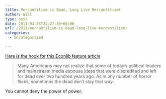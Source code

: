 ```yaml
---
title: Mercantilism is Dead, Long Live Mercantilism!
author: Will
type: post
date: 2011-04-05T22:27:35+00:00
url: /2011/mercantilism-is-dead-long-live-mercantilism/
categories:
  - Uncategorized

---
```

[Here is the hook for this Econlib feature article][1] 

> Many Americans may not realize that some of today&#8217;s political leaders and mainstream media espouse ideas that were discredited and left for dead over two hundred years ago. As in any number of horror flicks, sometimes the dead don&#8217;t stay that way.

You cannot deny the power of power.

 [1]: http://www.econlib.org/library/Columns/y2011/Hoopermercantilism.html